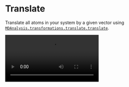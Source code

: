 # Translate

Translate all atoms in your system by a given vector using [`MDAnalysis.transformations.translate.translate`](https://docs.mdanalysis.org/stable/documentation_pages/transformations/translate.html#MDAnalysis.transformations.translate.translate).

<video controls>
  <source src="../../movies/mda-tui-translate.mp4" type="video/mp4">
</video>
